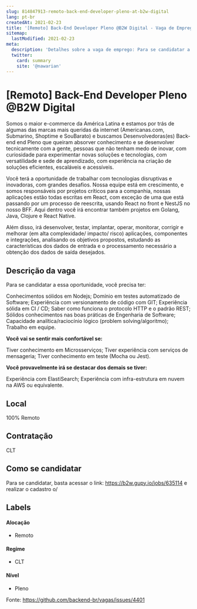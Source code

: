```yaml
---
slug: 814847913-remoto-back-end-developer-pleno-at-b2w-digital
lang: pt-br
createdAt: 2021-02-23
title: '[Remoto] Back-End Developer Pleno @B2W Digital - Vaga de Emprego'
sitemap:
  lastModified: 2021-02-23
meta:
  description: 'Detalhes sobre a vaga de emprego: Para se candidatar a essa oportunidade, você precisa ter: Conhecimentos sólidos em Nodejs; Domínio em testes automatizado de Software; Experiência com versionamento de código com GIT; Experiência sólida em CI / CD; Saber como funciona o protocolo HTTP e o padrão REST; Sólidos conhecimentos nas boas práticas de Engenharia de Software; Capacidade analítica/raciocínio lógico (problem solving/algoritmo); Trabalho em equipe. **Você vai se sentir mais confortável se:** Tiver conhecimento em Microsserviços; Tiver experiência com serviços de mensageria; Tiver conhecimento em teste (Mocha ou Jest). **Você provavelmente irá se destacar dos demais se tiver:** Experiência com ElastiSearch; Experiência com infra-estrutura em nuvem na AWS ou equivalente.'
  twitter:
    card: summary
    site: '@nawarian'
---
```


# [Remoto] Back-End Developer Pleno @B2W Digital


Somos o maior e-commerce da América Latina e estamos por trás de algumas das marcas mais queridas da internet (Americanas.com, Submarino, Shoptime e SouBarato) e buscamos Desenvolvedoras(es) Back-end end Pleno que queiram absorver conhecimento e se desenvolver tecnicamente com a gente, pessoas que não tenham medo de inovar, com curiosidade para experimentar novas soluções e tecnologias, com versatilidade e sede de aprendizado, com experiência na criação de soluções eficientes, escaláveis e acessíveis.

Você terá a oportunidade de trabalhar com tecnologias disruptivas e inovadoras, com grandes desafios. Nossa equipe está em crescimento, e somos responsáveis por projetos críticos para a companhia, nossas aplicações estão todas escritas em React, com exceção de uma que está passando por um processo de reescrita, usando React no front e NestJS no nosso BFF. Aqui dentro você irá encontrar também projetos em Golang, Java, Clojure e React Native.

Além disso, irá desenvolver, testar, implantar, operar, monitorar, corrigir e melhorar (em alta complexidade/ impacto/ risco) aplicações, componentes e integrações, analisando os objetivos propostos, estudando as características dos dados de entrada e o processamento necessário a obtenção dos dados de saída desejados.

## Descrição da vaga

Para se candidatar a essa oportunidade, você precisa ter:

Conhecimentos sólidos em Nodejs;
Domínio em testes automatizado de Software;
Experiência com versionamento de código com GIT;
Experiência sólida em CI / CD;
Saber como funciona o protocolo HTTP e o padrão REST;
Sólidos conhecimentos nas boas práticas de Engenharia de Software;
Capacidade analítica/raciocínio lógico (problem solving/algoritmo);
Trabalho em equipe.

**Você vai se sentir mais confortável se:**

Tiver conhecimento em Microsserviços;
Tiver experiência com serviços de mensageria;
Tiver conhecimento em teste (Mocha ou Jest).

**Você provavelmente irá se destacar dos demais se tiver:**

Experiência com ElastiSearch;
Experiência com infra-estrutura em nuvem na AWS ou equivalente.

## Local

100% Remoto

## Contratação

CLT

## Como se candidatar

Para se candidatar, basta acessar o link: https://b2w.gupy.io/jobs/635114 e realizar o cadastro o/

## Labels
<!-- retire os labels que não fazem sentido à vaga -->

#### Alocação
- Remoto

#### Regime
- CLT

#### Nível
- Pleno





Fonte: https://github.com/backend-br/vagas/issues/4401